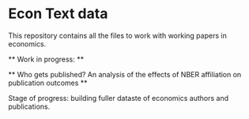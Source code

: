 # Econ Text data
This repository contains all the files to work with working papers in economics.

** Work in progress: **

** Who gets published? An analysis of the effects of NBER affiliation on publication outcomes **

Stage of progress: building fuller dataste of economics authors and publications.
